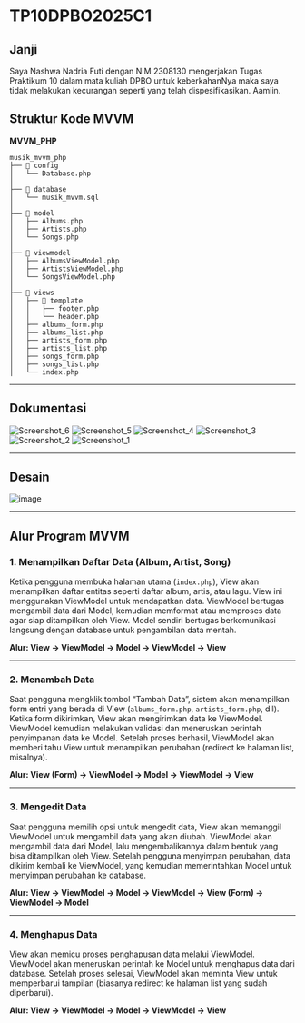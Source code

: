 # TP10DPBO2025C1

## Janji
Saya Nashwa Nadria Futi dengan NIM 2308130 mengerjakan Tugas Praktikum 10 dalam mata kuliah DPBO untuk keberkahanNya maka saya tidak melakukan kecurangan seperti yang telah dispesifikasikan. Aamiin.

## Struktur Kode MVVM

**MVVM_PHP**  

```
musik_mvvm_php
├── 📂 config
│   └── Database.php
│
├── 📂 database
│   └── musik_mvvm.sql
│
├── 📂 model
│   ├── Albums.php
│   ├── Artists.php
│   └── Songs.php
│
├── 📂 viewmodel
│   ├── AlbumsViewModel.php
│   ├── ArtistsViewModel.php
│   └── SongsViewModel.php
│
├── 📂 views
│   ├── 📂 template
│   │   ├── footer.php
│   │   └── header.php
│   ├── albums_form.php
│   ├── albums_list.php
│   ├── artists_form.php
│   ├── artists_list.php
│   ├── songs_form.php
│   ├── songs_list.php
│   └── index.php
```

---

## Dokumentasi
![Screenshot_6](https://github.com/user-attachments/assets/f542e130-244d-4486-b010-c1d49d9f3ba1)
![Screenshot_5](https://github.com/user-attachments/assets/33566005-b556-4137-b2ce-5d918c00fede)
![Screenshot_4](https://github.com/user-attachments/assets/68b935c9-c9c8-4431-bea8-d4a292e858be)
![Screenshot_3](https://github.com/user-attachments/assets/01c4a843-6349-45dd-a040-e34850423384)
![Screenshot_2](https://github.com/user-attachments/assets/5f9ef418-fa59-4b75-a130-3a028badb168)
![Screenshot_1](https://github.com/user-attachments/assets/7905155b-85c4-43bb-bdab-83889a993886)

---

## Desain
![image](https://github.com/user-attachments/assets/1021621f-e093-40a9-80ee-240e8c8d6a9b)

---

## Alur Program MVVM

### 1. Menampilkan Daftar Data (Album, Artist, Song)
Ketika pengguna membuka halaman utama (`index.php`), View akan menampilkan daftar entitas seperti daftar album, artis, atau lagu. View ini menggunakan ViewModel untuk mendapatkan data. ViewModel bertugas mengambil data dari Model, kemudian memformat atau memproses data agar siap ditampilkan oleh View. Model sendiri bertugas berkomunikasi langsung dengan database untuk pengambilan data mentah.

**Alur: View → ViewModel → Model → ViewModel → View**

---

### 2. Menambah Data
Saat pengguna mengklik tombol “Tambah Data”, sistem akan menampilkan form entri yang berada di View (`albums_form.php`, `artists_form.php`, dll). Ketika form dikirimkan, View akan mengirimkan data ke ViewModel. ViewModel kemudian melakukan validasi dan meneruskan perintah penyimpanan data ke Model. Setelah proses berhasil, ViewModel akan memberi tahu View untuk menampilkan perubahan (redirect ke halaman list, misalnya).

**Alur: View (Form) → ViewModel → Model → ViewModel → View**

---

### 3. Mengedit Data
Saat pengguna memilih opsi untuk mengedit data, View akan memanggil ViewModel untuk mengambil data yang akan diubah. ViewModel akan mengambil data dari Model, lalu mengembalikannya dalam bentuk yang bisa ditampilkan oleh View. Setelah pengguna menyimpan perubahan, data dikirim kembali ke ViewModel, yang kemudian memerintahkan Model untuk menyimpan perubahan ke database.

**Alur: View → ViewModel → Model → ViewModel → View (Form) → ViewModel → Model**

---

### 4. Menghapus Data
View akan memicu proses penghapusan data melalui ViewModel. ViewModel akan meneruskan perintah ke Model untuk menghapus data dari database. Setelah proses selesai, ViewModel akan meminta View untuk memperbarui tampilan (biasanya redirect ke halaman list yang sudah diperbarui).

**Alur: View → ViewModel → Model → ViewModel → View**

